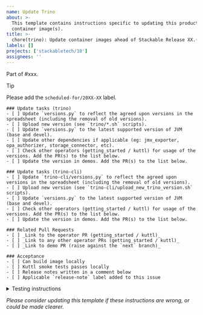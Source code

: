 ```yaml
---
name: Update Trino
about: >-
  This template contains instructions specific to updating this product and/or
  container image(s).
title: >-
  chore(trino): Update container images ahead of Stackable Release XX.(X)X
labels: []
projects: ['stackabletech/10']
assignees: ''
---
```


Part of #xxx.

> [!TIP]
> Please add the `scheduled-for/20XX-XX` label.

```[tasklist]
### Update tasks (trino)
- [ ] Update `versions.py` to reflect the agreed upon versions in the spreadsheet (including the removal of old versions).
- [ ] Upload new version (see `trino/*.sh` scripts).
- [ ] Update `versions.py` to the latest supported version of JVM (base and devel).
- [ ] Update other dependencies if applicable (eg: jmx_exporter, opa_authorizer, storage_connector, etc).
- [ ] Check other operators (getting_started / kuttl) for usage of the versions. Add the PR(s) to the list below.
- [ ] Update the version in demos. Add the PR(s) to the list below.
```

```[tasklist]
### Update tasks (trino-cli)
- [ ] Update `trino-cli/versions.py` to reflect the agreed upon versions in the spreadsheet (including the removal of old versions).
- [ ] Upload new version (see `trino-cli/upload_new_trino_version.sh` scripts).
- [ ] Update `versions.py` to the latest supported version of JVM (base and devel).
- [ ] Check other operators (getting_started / kuttl) for usage of the versions. Add the PR(s) to the list below.
- [ ] Update the version in demos. Add the PR(s) to the list below.
```

```[tasklist]
### Related Pull Requests
- [ ] _Link to the operator PR (getting_started / kuttl)_
- [ ] _Link to any other operator PRs (getting_started / kuttl)_
- [ ] _Link to demo PR (raise against the `next` branch)_
```

<!--
Make this a regular list so it isn't easily editable from the rendered
description?
-->
```[tasklist]
### Acceptance
- [ ] Can build image locally
- [ ] Kuttl smoke tests passes locally
- [ ] Release notes written in a comment below
- [ ] Applicable `release-note` label added to this issue
```

<details>
<summary>Testing instructions</summary>

```shell
# See the latest version at https://pypi.org/project/image-tools-stackabletech/
pip install image-tools-stackabletech==0.0.12

bake --product trino=x.y.z # where x.y.z is the new version added in this PR
bake --product trino-cli=x.y.z # where x.y.z is the new version added in this PR

kind load docker-image docker.stackable.tech/stackable/trino:x.y.z-stackable0.0.0-dev
kind load docker-image docker.stackable.tech/stackable/trino-cli:x.y.z-stackable0.0.0-dev

# Change directory into the trino-operator repository and update the
# product version in tests/test-definition.yaml
./scripts/run-tests --test-suite smoke-latest
```

</details>

_Please consider updating this template if these instructions are wrong, or
could be made clearer._

